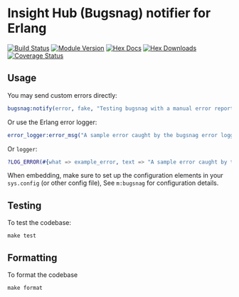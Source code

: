 # Insight Hub (Bugsnag) notifier for Erlang

[![Build Status](https://github.com/dnsimple/bugsnag-erlang/actions/workflows/ci.yml/badge.svg)](https://github.com/dnsimple/bugsnag-erlang/actions/workflows/ci.yml)
[![Module Version](https://img.shields.io/hexpm/v/bugsnag_erlang.svg)](https://hex.pm/packages/bugsnag_erlang)
[![Hex Docs](https://img.shields.io/badge/hex-docs-lightgreen.svg)](https://hexdocs.pm/bugsnag_erlang/)
[![Hex Downloads](https://img.shields.io/hexpm/dt/bugsnag_erlang.svg?maxAge=2592000)](https://hex.pm/packages/bugsnag_erlang)
[![Coverage Status](https://coveralls.io/repos/github/dnsimple/bugsnag-erlang/badge.svg?branch=main)](https://coveralls.io/github/dnsimple/bugsnag-erlang?branch=main)

## Usage

You may send custom errors directly:

```erlang
bugsnag:notify(error, fake, "Testing bugsnag with a manual error report", no_module, 0).
```

Or use the Erlang error logger:

```erlang
error_logger:error_msg("A sample error caught by the bugsnag error logger.").
```

Or `logger`:

```erlang
?LOG_ERROR(#{what => example_error, text => "A sample error caught by the bugsnag logger handler"}).
```

When embedding, make sure to set up the configuration elements in your `sys.config` (or other config file),
See `m:bugsnag` for configuration details.

## Testing

To test the codebase:

```shell
make test
```

## Formatting

To format the codebase

```shell
make format
```
